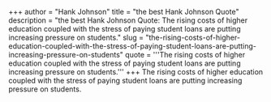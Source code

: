 +++
author = "Hank Johnson"
title = "the best Hank Johnson Quote"
description = "the best Hank Johnson Quote: The rising costs of higher education coupled with the stress of paying student loans are putting increasing pressure on students."
slug = "the-rising-costs-of-higher-education-coupled-with-the-stress-of-paying-student-loans-are-putting-increasing-pressure-on-students"
quote = '''The rising costs of higher education coupled with the stress of paying student loans are putting increasing pressure on students.'''
+++
The rising costs of higher education coupled with the stress of paying student loans are putting increasing pressure on students.
